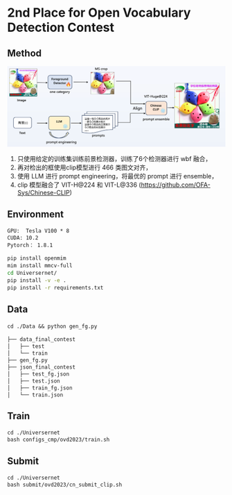 # 2nd Place for Open Vocabulary Detection Contest 

## Method
![](./UniverseNet/resources/zsd.png)
1. 只使用给定的训练集训练前景检测器，训练了6个检测器进行 wbf 融合，
2. 再对检出的框使用clip模型进行 466 类图文对齐，
3. 使用 LLM 进行 prompt engineering，将最优的 prompt 进行 ensemble，
4. clip 模型融合了 VIT-H@224 和 VIT-L@336 (https://github.com/OFA-Sys/Chinese-CLIP)



## Environment
```
GPU:  Tesla V100 * 8
CUDA: 10.2
Pytorch： 1.8.1
```

```bash
pip install openmim
mim install mmcv-full
cd Universernet/
pip install -v -e .
pip install -r requirements.txt
```

## Data
```
cd ./Data && python gen_fg.py
```
```
├── data_final_contest
│   ├── test
│   └── train
├── gen_fg.py
├── json_final_contest
│   ├── test_fg.json
│   ├── test.json
│   ├── train_fg.json
│   └── train.json
```

## Train
```
cd ./Universernet
bash configs_cmp/ovd2023/train.sh
```


## Submit
```
cd ./Universernet
bash submit/ovd2023/cn_submit_clip.sh
```


